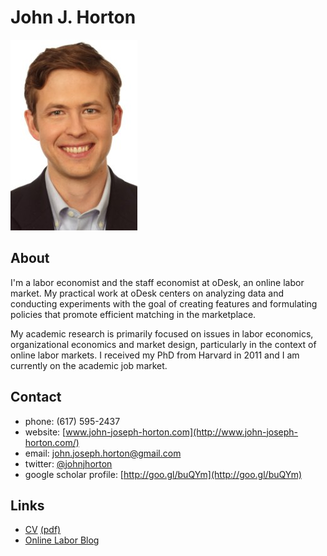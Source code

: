 <script type="text/javascript">

  var _gaq = _gaq || [];
  _gaq.push(['_setAccount', 'UA-9193153-6']);
  _gaq.push(['_trackPageview']);

  (function() {
    var ga = document.createElement('script'); ga.type = 'text/javascript'; ga.async = true;
    ga.src = ('https:' == document.location.protocol ? 'https://ssl' : 'http://www') + '.google-analytics.com/ga.js';
    var s = document.getElementsByTagName('script')[0]; s.parentNode.insertBefore(ga, s);
  })();

</script>

<link href="markdown.css" rel="stylesheet"></link> 

John J. Horton 
==============
[<img src="headshot.jpg">](Me)

About
-----
I'm a labor economist and the staff economist at oDesk, an online
labor market. My practical work at oDesk centers on analyzing data and
conducting experiments with the goal of creating features and
formulating policies that promote efficient matching in the
marketplace.

My academic research is primarily focused on issues in labor
economics, organizational economics and market design, particularly in
the context of online labor markets. I received my PhD from Harvard in
2011 and I am currently on the academic job market. 


Contact
-------

* phone: (617) 595-2437
* website: [www.john-joseph-horton.com](http://www.john-joseph-horton.com/)
* email: john.joseph.horton@gmail.com
* twitter: [@johnjhorton](https://twitter.com/johnjhorton)
* google scholar profile: [http://goo.gl/buQYm](http://goo.gl/buQYm)

Links
-----
* [CV](cv.html) [(pdf)](cv.pdf)
* [Online Labor Blog](http://www.onlinelabor.blogspot.com)

